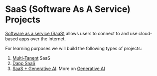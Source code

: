 # SaaS (Software As A Service) Projects

[Software as a service (SaaS)](https://en.wikipedia.org/wiki/Software_as_a_service) allows users to connect to and use cloud-based apps over the Internet.

For learning purposes we will build the following types of projects:

1. [Multi-Tanent](https://www.digitalguardian.com/blog/saas-single-tenant-vs-multi-tenant-whats-difference) SaaS 
2. [Dapp SaaS](https://medium.com/w3blabs/how-dapps-are-shaping-the-future-of-saas-and-software-development-ce27d90add0e)
3. [SaaS + Generative AI](https://techcrunch.com/2023/08/21/usage-based-pricing-is-a-natural-fit-for-saas-and-generative-ai/). More on [Generative AI](https://www.cumul.io/blog/generative-ai)